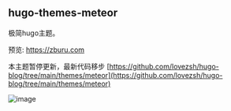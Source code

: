 ## hugo-themes-meteor

极简hugo主题。

预览: https://zburu.com

本主题暂停更新，最新代码移步 [https://github.com/lovezsh/hugo-blog/tree/main/themes/meteor](https://github.com/lovezsh/hugo-blog/tree/main/themes/meteor)

![image](https://imgbed.netlify.app/images/image.5qxb6uiblbw0.png)
